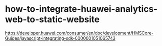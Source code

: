 # how-to-integrate-huawei-analytics-web-to-static-website
https://developer.huawei.com/consumer/en/doc/development/HMSCore-Guides/javascript-integrating-sdk-0000001051065743
